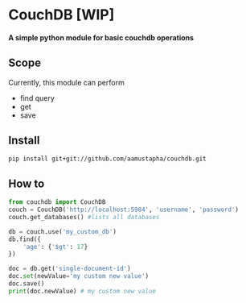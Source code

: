 # CouchDB [WIP]
#### A simple python module for basic couchdb operations

## Scope
Currently, this module can perform

- find query
- get
- save


## Install
```shell script
pip install git+git://github.com/aamustapha/couchdb.git
```

## How to
```python
from couchdb import CouchDB
couch = CouchDB('http://localhost:5984', 'username', 'password')
couch.get_databases() #lists all databases

db = couch.use('my_custom_db')
db.find({
    'age': {'$gt': 17} 
})

doc = db.get('single-document-id')
doc.set(newValue='my custom new value')
doc.save()
print(doc.newValue) # my custom new value
```